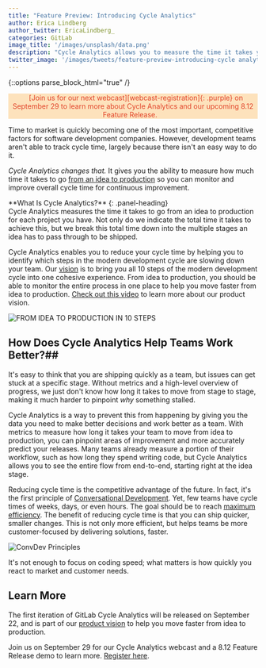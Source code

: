 ```yaml
---
title: "Feature Preview: Introducing Cycle Analytics"
author: Erica Lindberg
author_twitter: EricaLindberg_
categories: GitLab
image_title: '/images/unsplash/data.png'
description: "Cycle Analytics allows you to measure the time it takes you to move from idea to production!"
twitter_image: '/images/tweets/feature-preview-introducing-cycle analytics.png'
---
```


{::options parse_block_html="true" /}

<p  class="alert alert-orange" style="background-color: rgba(252,163,38,.3);
    border-color: rgba(252,163,38,.3); color: rgb(226,67,41) !important; text-align: center;">
    <i class="fa fa-gitlab" style="color:rgb(107,79,187); font-size:.85em" aria-hidden="true"></i>
    &nbsp;&nbsp;
    [Join us for our next webcast][webcast-registration]{: .purple} on September 29 to learn more about Cycle Analytics
    and our upcoming 8.12 Feature Release.
    &nbsp;&nbsp;<i class="fa fa-gitlab" style="color:rgb(107,79,187); font-size:.85em" aria-hidden="true"></i>
</p>

Time to market is quickly becoming one of the most important, competitive factors 
for software development companies. However, development teams 
aren't able to track cycle time, largely because there isn't an easy way to do it. 

*Cycle Analytics changes that.* It gives you the ability to measure how much time 
it takes to go [from an idea to production][idea-production] so you can monitor and improve overall cycle time for continuous improvement. 

<div class="panel panel-info">
**What Is Cycle Analytics?**
{: .panel-heading}
<div class="panel-body">
Cycle Analytics measures the time it takes to go from an idea to production for each project you have. 
Not only do we indicate the total time it takes to achieve this, but we break this total time down 
into the multiple stages an idea has to pass through to be shipped. 
</div>
</div>

Cycle Analytics enables you to reduce your cycle time by helping you to identify which steps
in the modern development cycle are slowing down your team. Our [vision][vision] is to bring you all 10 steps of the modern development cycle into one cohesive experience. 
From idea to production, you should be able to monitor the entire process in one place to help you move faster from idea to production. 
[Check out this video][demo] to learn more about our product vision.

![FROM IDEA TO PRODUCTION IN 10 STEPS](/images/blogimages/idea-to-production-10-steps.png)

## How Does Cycle Analytics Help Teams Work Better?##

It's easy to think that you are shipping quickly as a team, but issues can get stuck 
at a specific stage. Without metrics and a high-level 
overview of progress, we just don't know how long it takes to move from stage to stage, making it much harder 
to pinpoint *why* something stalled. 

Cycle Analytics is a way to prevent this from happening by giving you the data you 
need to make better decisions and work better as a team. With metrics to measure 
how long it takes your team to move from idea to production, you can pinpoint areas 
of improvement and more accurately predict your releases. Many teams already measure
a portion of their workflow, such as how long they spend writing code, but Cycle Analytics
allows you to see the entire flow from end-to-end, starting right at the idea stage. 

Reducing cycle time is the competitive advantage of the future. In fact, it's the 
first principle of [Conversational Development][convdev]. Yet, few teams have cycle times of weeks, days, or even hours. 
The goal should be to reach [maximum efficiency][tech-beacon]. The benefit of reducing cycle time is that you can ship quicker, smaller changes. 
This is not only more efficient, but helps teams be more customer-focused by delivering solutions, faster.

![ConvDev Principles](/images/blogimages/feature-preview-introducing-cycle-analytics-convdev-principles.png)

It's not enough to focus on coding speed; what matters is how quickly you 
react to market and customer needs.

## Learn More

The first iteration of GitLab Cycle Analytics will be 
released on September 22, and is part of our [product vision][vision] to help you 
move faster from idea to production. 

Join us on September 29 for our Cycle Analytics webcast and a 8.12 Feature Release demo to learn more. [Register here][webcast-registration].

<!-- cover image: https://unsplash.com/photos/t5BvA-Q_m_Y -->

<!-- identifiers -->

[convdev]: https://about.gitlab.com/2016/09/14/gitlab-live-event-recap/#convdev
[demo]: https://www.youtube.com/watch?v=ZRcWCWatdas
[idea-production]: https://about.gitlab.com/2016/08/05/continuous-integration-delivery-and-deployment-with-gitlab/#from-idea-to-production-with-gitlab
[webcast-registration]: https://Page.gitlab.com/20160922_CycleAnalyticsWebcast.html
[master-plan-recap-post]: https://about.gitlab.com/2016/09/14/gitlab-live-event-recap/
[tech-beacon]: http://techbeacon.com/doing-continuous-delivery-focus-first-reducing-release-cycle-times
[vision]: https://about.gitlab.com/direction/#scope

<style>
.purple {
  color: rgb(107,79,187);
 }
</style>
